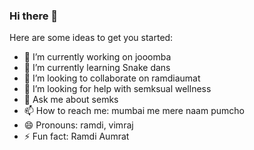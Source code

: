 ### Hi there 👋



Here are some ideas to get you started:

- 🔭 I’m currently working on jooomba
- 🌱 I’m currently learning Snake dans
- 👯 I’m looking to collaborate on ramdiaumat
- 🤔 I’m looking for help with semksual wellness 
- 💬 Ask me about semks
- 📫 How to reach me: mumbai me mere naam pumcho
- 😄 Pronouns: ramdi, vimraj
- ⚡ Fun fact: Ramdi Aumrat
